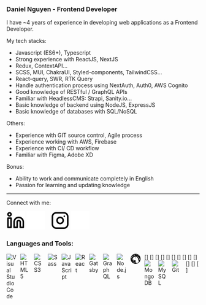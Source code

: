 ### Daniel Nguyen - Frontend Developer

I have ~4 years of experience in developing web applications as a Frontend Developer.

My tech stacks:
- Javascript (ES6+), Typescript
- Strong experience with ReactJS, NextJS
- Redux, ContextAPI...
- SCSS, MUI, ChakraUI, Styled-components, TailwindCSS...
- React-query, SWR, RTK Query
- Handle authentication process using NextAuth, Auth0, AWS Cognito
- Good knowledge of RESTful / GraphQL APIs
- Familiar with HeadlessCMS: Strapi, Sanity.io...
- Basic knowledge of backend using NodeJS, ExpressJS
- Basic knowledge of databases with SQL/NoSQL

Others:
- Experience with GIT source control, Agile process
- Experience working with AWS, Firebase
- Experience with CI/ CD workflow
- Familiar with Figma, Adobe XD

Bonus:
- Ability to work and communicate completely in English
- Passion for learning and updating knowledge

---
Connect with me:

[![website](./img/linkedin-light.svg)](https://www.linkedin.com/in/danielctn-2ba3281b1#gh-light-mode-only)
[![website](./img/linkedin-dark.svg)](https://www.linkedin.com/in/danielctn-2ba3281b1#gh-dark-mode-only)
&nbsp;&nbsp;
[![website](./img/instagram-light.svg)](https://www.instagram.com/daniel_ct_n#gh-light-mode-only)
[![website](./img/instagram-dark.svg)](https://www.instagram.com/daniel_ct_n#gh-dark-mode-only)

### Languages and Tools:

[<img align="left" alt="Visual Studio Code" width="26px" src="https://cdn.jsdelivr.net/gh/devicons/devicon/icons/vscode/vscode-original.svg" style="padding-right:10px;" />]
[<img align="left" alt="HTML5" width="26px" src="https://cdn.jsdelivr.net/gh/devicons/devicon/icons/html5/html5-original.svg" style="padding-right:10px;" />]
[<img align="left" alt="CSS3" width="26px" src="https://cdn.jsdelivr.net/gh/devicons/devicon/icons/css3/css3-original.svg" style="padding-right:10px;" />]
[<img align="left" alt="Sass" width="26px" src="https://cdn.jsdelivr.net/gh/devicons/devicon/icons/sass/sass-original.svg" style="padding-right:10px;" />]
[<img align="left" alt="JavaScript" width="26px" src="https://cdn.jsdelivr.net/gh/devicons/devicon/icons/javascript/javascript-original.svg" style="padding-right:10px;" />]
[<img align="left" alt="React" width="26px" src="https://cdn.jsdelivr.net/gh/devicons/devicon/icons/react/react-original.svg" style="padding-right:10px;" />]
[<img align="left" alt="Gatsby" width="26px" src="https://cdn.jsdelivr.net/gh/devicons/devicon/icons/gatsby/gatsby-original.svg" style="padding-right:10px;" />]
[<img align="left" alt="GraphQL" width="26px" src="https://cdn.jsdelivr.net/gh/devicons/devicon/icons/graphql/graphql-plain.svg" style="padding-right:10px;" />]
[<img align="left" alt="Node.js" width="26px" src="https://cdn.jsdelivr.net/gh/devicons/devicon/icons/nodejs/nodejs-original.svg" style="padding-right:10px;" />]
[<img align="left" alt="Deno" width="26px" src="./img/deno-light.svg" style="padding-right:10px;" />]
[<img align="left" alt="MongoDB" width="26px" src="https://cdn.jsdelivr.net/gh/devicons/devicon/icons/mongodb/mongodb-original.svg" style="padding-right:10px;" />]
[<img align="left" alt="MySQL" width="26px" src="https://cdn.jsdelivr.net/gh/devicons/devicon/icons/mysql/mysql-original.svg" style="padding-right:10px;" />]
[<img align="left" alt="Git" width="26px" src="https://cdn.jsdelivr.net/gh/devicons/devicon/icons/git/git-original.svg" style="padding-right:10px;" />]

